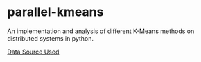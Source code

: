 # parallel-kmeans
An implementation and analysis of different K-Means methods on distributed systems in python. 

[Data Source Used](https://github.com/gagolews/clustering_benchmarks_v1)
